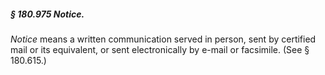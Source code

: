 ##### § 180.975 Notice. #####

*Notice* means a written communication served in person, sent by certified mail or its equivalent, or sent electronically by e-mail or facsimile. (See § 180.615.)